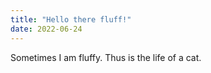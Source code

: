 ```yaml
---
title: "Hello there fluff!"
date: 2022-06-24
---
```


Sometimes I am fluffy. Thus is the life of a cat.
